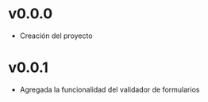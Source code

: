 # v0.0.0
* Creación del proyecto

# v0.0.1
* Agregada la funcionalidad del validador de formularios
